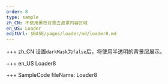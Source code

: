 ```yaml
---
order: 8
type: sample
zh_CN: 不使用黑色背景去遮罩内容区域
en_US: Loader
editUrl: $BASE/pages/loader/md/loader8.md
---
```


+++ zh_CN
设置<Code>darkMask</Code>为<Code>false</Code>后，将使用半透明的背景层展示。

+++ en_US
Loader8

+++ SampleCode
fileName: Loader8

